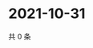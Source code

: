 # 2021-10-31

共 0 条

<!-- BEGIN WEIBO -->
<!-- 最后更新时间 Sun Oct 31 2021 05:00:47 GMT+0800 (China Standard Time) -->

<!-- END WEIBO -->
